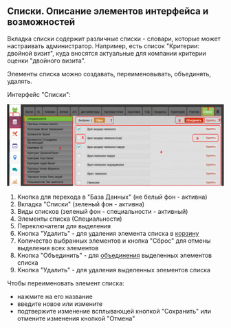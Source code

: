 ## Списки. Описание элементов интерфейса и возможностей

Вкладка списки содержит различные списки - словари, которые может настраивать администратор.
Например, есть список "Критерии: двойной визит", куда вносятся актуальные для компании критерии оценки "двойного визита".

Элементы списка можно создавать, переименовывать, объединять, удалять.


Интерфейс "Списки":

![](../images/database-dict.png)

1. Кнопка для перехода в "База Данных" (не белый фон - активна)
2. Вкладка "Списки" (зеленый фон - активна)
3. Виды списков (зеленый фон - специальности - активный)
4. Элементы списка (Специальности)
5. Переключатели для выделения
6. Кнопка "Удалить" - для удаления элемента списка в [корзину](database-trash.html)
7. Количество выбранных элементов и кнопка "Сброс" для отмены выделения всех элементов
8. Кнопка "Объединить" - для [объединения](database-dict-merge.html) выделенных элементов списка
9. Кнопка "Удалить" - для удаления выделенных элементов списка

Чтобы переименовать элемент списка: 
  - нажмите на его название
  - введите новое или измените 
  - подтвержите изменение всплывающей кнопкой "Сохранить" или отмените изменения кнопкой "Отмена"
